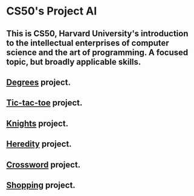 # CS50's Project AI
<h2>This is CS50, Harvard University's introduction to the intellectual enterprises of computer science and the art of programming. A focused topic, but broadly applicable skills.</h2>

<h2><a href="https://github.com/PapaArt/cs50_project_AI/tree/master/Week%200/degrees">Degrees</a> project.</h2>
<h2><a href="https://github.com/PapaArt/cs50_project_AI/tree/master/Week%200/tictactoe">Tic-tac-toe</a> project.</h2>
<h2><a href="https://github.com/PapaArt/cs50_project_AI/tree/master/Week%201/knights">Knights</a> project.</h2>
<h2><a href="https://github.com/PapaArt/cs50_project_AI/tree/master/Week%202/heredity">Heredity</a> project.</h2>
<h2><a href="https://github.com/PapaArt/cs50_project_AI/tree/master/Week%203/crossword">Crossword</a> project.</h2>
<h2><a href="https://github.com/PapaArt/cs50_project_AI/tree/master/Week%204/shopping">Shopping</a> project.</h2>
